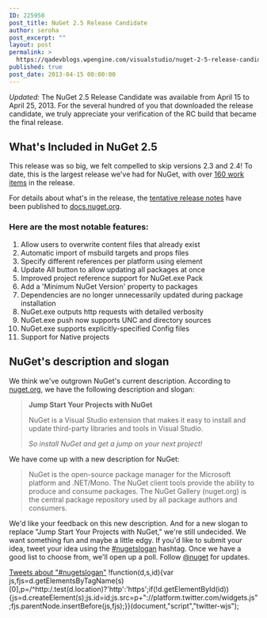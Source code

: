 ```yaml
---
ID: 225950
post_title: NuGet 2.5 Release Candidate
author: seroha
post_excerpt: ""
layout: post
permalink: >
  https://qadevblogs.wpengine.com/visualstudio/nuget-2-5-release-candidate/
published: true
post_date: 2013-04-15 00:00:00
---
```

*Updated:* The NuGet 2.5 Release Candidate was available from April 15 to April 25, 2013. For the several hundred of you that downloaded the release candidate, we truly appreciate your verification of the RC build that became the final release.

## What's Included in NuGet 2.5

This release was so big, we felt compelled to skip versions 2.3 and 2.4! To date, this is the largest release we've had for NuGet, with over [160 work items][1] in the release.

For details about what's in the release, the [tentative release notes][2] have been published to [docs.nuget.org][3].

### Here are the most notable features:

1.  Allow users to overwrite content files that already exist
2.  Automatic import of msbuild targets and props files
3.  Specify different references per platform using element
4.  Update All button to allow updating all packages at once
5.  Improved project reference support for NuGet.exe Pack
6.  Add a 'Minimum NuGet Version' property to packages
7.  Dependencies are no longer unnecessarily updated during package installation
8.  NuGet.exe outputs http requests with detailed verbosity
9.  NuGet.exe push now supports UNC and directory sources
10. NuGet.exe supports explicitly-specified Config files
11. Support for Native projects

## NuGet's description and slogan

We think we've outgrown NuGet's current description. According to [nuget.org][4], we have the following description and slogan:

> **Jump Start Your Projects with NuGet**
> 
> NuGet is a Visual Studio extension that makes it easy to install and update third-party libraries and tools in Visual Studio.
> 
> *So install NuGet and get a jump on your next project!*

We have come up with a new description for NuGet:

> NuGet is the open-source package manager for the Microsoft platform and .NET/Mono. The NuGet client tools provide the ability to produce and consume packages. The NuGet Gallery (nuget.org) is the central package repository used by all package authors and consumers.

We'd like your feedback on this new description. And for a new slogan to replace "Jump Start Your Projects with NuGet," we're still undecided. We want something fun and maybe a little edgy. If you'd like to submit your idea, tweet your idea using the [#nugetslogan][5] hashtag. Once we have a good list to choose from, we'll open up a poll. Follow [@nuget][6] for updates.

<a class="twitter-timeline" data-dnt="true" href="https://twitter.com/search?q=%23nugetslogan" data-widget-id="323970527691685888">Tweets about "#nugetslogan"</a> !function(d,s,id){var js,fjs=d.getElementsByTagName(s)[0],p=/^http:/.test(d.location)?'http':'https';if(!d.getElementById(id)){js=d.createElement(s);js.id=id;js.src=p+"://platform.twitter.com/widgets.js";fjs.parentNode.insertBefore(js,fjs);}}(document,"script","twitter-wjs");

 [1]: https://nuget.codeplex.com/workitem/list/advanced?release=NuGet%202.5&status=all
 [2]: http://docs.nuget.org/docs/release-notes/nuget-2.5
 [3]: http://docs.nuget.org
 [4]: http://nuget.org
 [5]: https://twitter.com/search/realtime?q=%23nugetslogan
 [6]: http://twitter.com/nuget